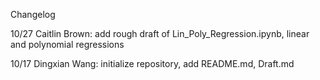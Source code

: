 Changelog

10/27
Caitlin Brown: add rough draft of Lin_Poly_Regression.ipynb, linear and polynomial regressions

10/17
Dingxian Wang: initialize repository, add README.md, Draft.md
